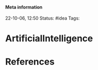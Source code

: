 #### Meta information
22-10-06, 12:50
Status: #idea
Tags: 





# ArtificialIntelligence







# References
